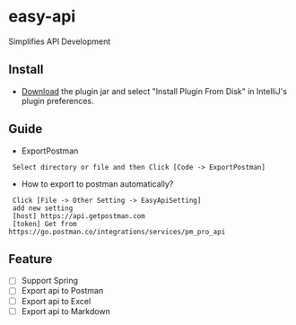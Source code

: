 # easy-api
Simplifies API Development

## Install

- [Download](https://github.com/tangcent/easy-api/raw/master/plugin/easy-api.jar) the plugin jar and select "Install Plugin From Disk" in IntelliJ's plugin preferences.

## Guide

* ExportPostman
```textCode
 Select directory or file and then Click [Code -> ExportPostman]
```

* How to export to postman automatically?
 
```text
 Click [File -> Other Setting -> EasyApiSetting]
 add new setting
 [host] https://api.getpostman.com
 [token] Get from https://go.postman.co/integrations/services/pm_pro_api
```


## Feature
- [ ] Support Spring
- [ ] Export api to Postman
- [ ] Export api to Excel
- [ ] Export api to Markdown
